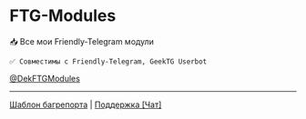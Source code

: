 # FTG-Modules

📥 Все мои Friendly-Telegram модули

`✅ Совместимы с Friendly-Telegram, GeekTG Userbot`

[@DekFTGModules](https://t.me/DekFTGModules)

---

[Шаблон багрепорта](/bug_report.md) | [Поддержка [Чат]](https://t.me/dftgmchat)
